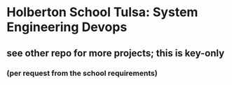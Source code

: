 # Holberton School Tulsa: System Engineering Devops
## see other repo for more projects; this is key-only
### (per request from the school requirements)
